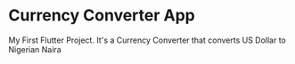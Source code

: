 # Currency Converter App

My First Flutter Project. It's a Currency Converter that converts US Dollar to Nigerian Naira


